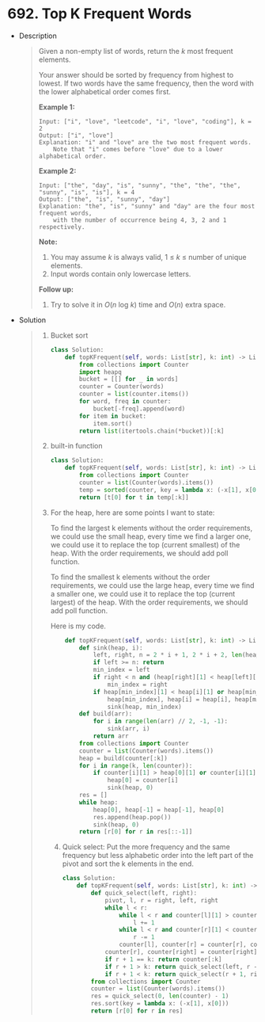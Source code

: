 # 692. Top K Frequent Words

- Description

  > Given a non-empty list of words, return the *k* most frequent elements.
  >
  > Your answer should be sorted by frequency from highest to lowest. If two words have the same frequency, then the word with the lower alphabetical order comes first.
  >
  > **Example 1:**
  >
  > ```
  > Input: ["i", "love", "leetcode", "i", "love", "coding"], k = 2
  > Output: ["i", "love"]
  > Explanation: "i" and "love" are the two most frequent words.
  >     Note that "i" comes before "love" due to a lower alphabetical order.
  > ```
  >
  > 
  >
  > **Example 2:**
  >
  > ```
  > Input: ["the", "day", "is", "sunny", "the", "the", "the", "sunny", "is", "is"], k = 4
  > Output: ["the", "is", "sunny", "day"]
  > Explanation: "the", "is", "sunny" and "day" are the four most frequent words,
  >     with the number of occurrence being 4, 3, 2 and 1 respectively.
  > ```
  >
  > 
  >
  > **Note:**
  >
  > 1. You may assume *k* is always valid, 1 ≤ *k* ≤ number of unique elements.
  > 2. Input words contain only lowercase letters.
  >
  > 
  >
  > **Follow up:**
  >
  > 1. Try to solve it in *O*(*n* log *k*) time and *O*(*n*) extra space.

- Solution

  > 1. Bucket sort
  >
  >    ```python
  >    class Solution:
  >        def topKFrequent(self, words: List[str], k: int) -> List[str]:
  >            from collections import Counter
  >            import heapq
  >            bucket = [[] for _ in words]
  >            counter = Counter(words)
  >            counter = list(counter.items())
  >            for word, freq in counter:
  >                bucket[-freq].append(word)
  >            for item in bucket:
  >                item.sort()
  >            return list(itertools.chain(*bucket))[:k]
  >    ```
  >
  > 2. built-in function
  >
  >    ```python
  >    class Solution:
  >        def topKFrequent(self, words: List[str], k: int) -> List[str]:
  >            from collections import Counter
  >            counter = list(Counter(words).items())
  >            temp = sorted(counter, key = lambda x: (-x[1], x[0]))
  >            return [t[0] for t in temp[:k]]
  >    ```
  >
  > 3. For the heap, here are some points I want to state:
  >
  >    To find the largest k elements without the order requirements, we could use the small heap, every time we find a larger one, we could use it to replace the top (current smallest) of the heap. With the order requirements, we should add poll function.
  >
  >    To find the smallest k elements without the order requirements, we could use the large heap, every time we find a smaller one, we could use it to replace the top (current largest) of the heap. With the order requirements, we should add poll function.
  >
  >    Here is my code.
  >
  >    ```python
  >        def topKFrequent(self, words: List[str], k: int) -> List[str]:
  >            def sink(heap, i):
  >                left, right, n = 2 * i + 1, 2 * i + 2, len(heap)
  >                if left >= n: return
  >                min_index = left
  >                if right < n and (heap[right][1] < heap[left][1] or heap[left][1] == heap[right][1] and heap[right][0] > heap[left][0]):
  >                    min_index = right
  >                if heap[min_index][1] < heap[i][1] or heap[min_index][1] == heap[i][1] and heap[min_index][0] > heap[i][0]:
  >                    heap[min_index], heap[i] = heap[i], heap[min_index]
  >                    sink(heap, min_index)
  >            def build(arr):
  >                for i in range(len(arr) // 2, -1, -1):
  >                    sink(arr, i)
  >                return arr
  >            from collections import Counter
  >            counter = list(Counter(words).items())
  >            heap = build(counter[:k])
  >            for i in range(k, len(counter)):
  >                if counter[i][1] > heap[0][1] or counter[i][1] == heap[0][1] and counter[i][0] < heap[0][0]:
  >                    heap[0] = counter[i]
  >                    sink(heap, 0)
  >            res = []
  >            while heap:
  >                heap[0], heap[-1] = heap[-1], heap[0]
  >                res.append(heap.pop())
  >                sink(heap, 0)
  >            return [r[0] for r in res[::-1]]
  >    ```
  >
  >    4. Quick select: Put the more frequency and the same frequency but less alphabetic order into the left part of the pivot and sort the k elements in the end.
  >
  >       ```python
  >       class Solution:
  >           def topKFrequent(self, words: List[str], k: int) -> List[str]:
  >               def quick_select(left, right):
  >                   pivot, l, r = right, left, right
  >                   while l < r:
  >                       while l < r and counter[l][1] > counter[pivot][1] or counter[l][1] == counter[pivot][1] and counter[l][0] < counter[pivot][0]:
  >                           l += 1
  >                       while l < r and counter[r][1] < counter[pivot][1] or counter[r][1] == counter[pivot][1] and counter[r][0] > counter[pivot][0]:
  >                           r -= 1
  >                       counter[l], counter[r] = counter[r], counter[l]
  >                   counter[r], counter[right] = counter[right], counter[r]
  >                   if r + 1 == k: return counter[:k]
  >                   if r + 1 > k: return quick_select(left, r - 1)
  >                   if r + 1 < k: return quick_select(r + 1, right)
  >               from collections import Counter
  >               counter = list(Counter(words).items())
  >               res = quick_select(0, len(counter) - 1)
  >               res.sort(key = lambda x: (-x[1], x[0]))
  >               return [r[0] for r in res]
  >       ```
  >
  >       
  >
  >    
  >
  >    
  >
  >    